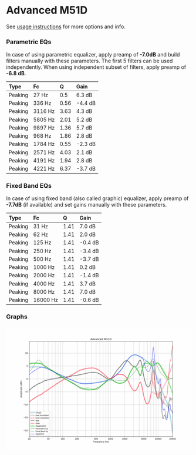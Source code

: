 # Advanced M51D
See [usage instructions](https://github.com/jaakkopasanen/AutoEq#usage) for more options and info.

### Parametric EQs
In case of using parametric equalizer, apply preamp of **-7.0dB** and build filters manually
with these parameters. The first 5 filters can be used independently.
When using independent subset of filters, apply preamp of **-6.8 dB**.

| Type    | Fc      |    Q | Gain    |
|:--------|:--------|:-----|:--------|
| Peaking | 27 Hz   | 0.5  | 6.3 dB  |
| Peaking | 336 Hz  | 0.56 | -4.4 dB |
| Peaking | 3116 Hz | 3.63 | 4.3 dB  |
| Peaking | 5805 Hz | 2.01 | 5.2 dB  |
| Peaking | 9897 Hz | 1.36 | 5.7 dB  |
| Peaking | 968 Hz  | 1.86 | 2.8 dB  |
| Peaking | 1784 Hz | 0.55 | -2.3 dB |
| Peaking | 2571 Hz | 4.03 | 2.1 dB  |
| Peaking | 4191 Hz | 1.94 | 2.8 dB  |
| Peaking | 4221 Hz | 6.37 | -3.7 dB |

### Fixed Band EQs
In case of using fixed band (also called graphic) equalizer, apply preamp of **-7.7dB**
(if available) and set gains manually with these parameters.

| Type    | Fc       |    Q | Gain    |
|:--------|:---------|:-----|:--------|
| Peaking | 31 Hz    | 1.41 | 7.0 dB  |
| Peaking | 62 Hz    | 1.41 | 2.0 dB  |
| Peaking | 125 Hz   | 1.41 | -0.4 dB |
| Peaking | 250 Hz   | 1.41 | -3.4 dB |
| Peaking | 500 Hz   | 1.41 | -3.7 dB |
| Peaking | 1000 Hz  | 1.41 | 0.2 dB  |
| Peaking | 2000 Hz  | 1.41 | -1.4 dB |
| Peaking | 4000 Hz  | 1.41 | 3.7 dB  |
| Peaking | 8000 Hz  | 1.41 | 7.0 dB  |
| Peaking | 16000 Hz | 1.41 | -0.6 dB |

### Graphs
![](./Advanced%20M51D.png)